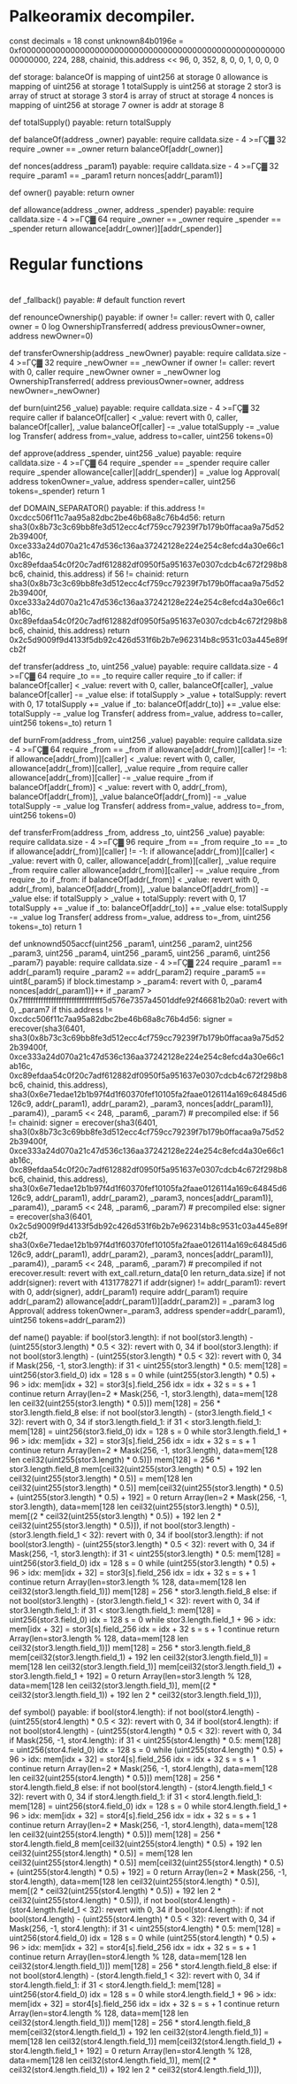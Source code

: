 # Palkeoramix decompiler. 

const decimals = 18
const unknown84b0196e = 0xf00000000000000000000000000000000000000000000000000000000000000, 224, 288, chainid, this.address << 96, 0, 352, 8, 0, 0, 1, 0, 0, 0

def storage:
  balanceOf is mapping of uint256 at storage 0
  allowance is mapping of uint256 at storage 1
  totalSupply is uint256 at storage 2
  stor3 is array of struct at storage 3
  stor4 is array of struct at storage 4
  nonces is mapping of uint256 at storage 7
  owner is addr at storage 8

def totalSupply() payable: 
  return totalSupply

def balanceOf(address _owner) payable: 
  require calldata.size - 4 >=ΓÇ▓ 32
  require _owner == _owner
  return balanceOf[addr(_owner)]

def nonces(address _param1) payable: 
  require calldata.size - 4 >=ΓÇ▓ 32
  require _param1 == _param1
  return nonces[addr(_param1)]

def owner() payable: 
  return owner

def allowance(address _owner, address _spender) payable: 
  require calldata.size - 4 >=ΓÇ▓ 64
  require _owner == _owner
  require _spender == _spender
  return allowance[addr(_owner)][addr(_spender)]

#
#  Regular functions
#

def _fallback() payable: # default function
  revert

def renounceOwnership() payable: 
  if owner != caller:
      revert with 0, caller
  owner = 0
  log OwnershipTransferred(
        address previousOwner=owner,
        address newOwner=0)

def transferOwnership(address _newOwner) payable: 
  require calldata.size - 4 >=ΓÇ▓ 32
  require _newOwner == _newOwner
  if owner != caller:
      revert with 0, caller
  require _newOwner
  owner = _newOwner
  log OwnershipTransferred(
        address previousOwner=owner,
        address newOwner=_newOwner)

def burn(uint256 _value) payable: 
  require calldata.size - 4 >=ΓÇ▓ 32
  require caller
  if balanceOf[caller] < _value:
      revert with 0, caller, balanceOf[caller], _value
  balanceOf[caller] -= _value
  totalSupply -= _value
  log Transfer(
        address from=_value,
        address to=caller,
        uint256 tokens=0)

def approve(address _spender, uint256 _value) payable: 
  require calldata.size - 4 >=ΓÇ▓ 64
  require _spender == _spender
  require caller
  require _spender
  allowance[caller][addr(_spender)] = _value
  log Approval(
        address tokenOwner=_value,
        address spender=caller,
        uint256 tokens=_spender)
  return 1

def DOMAIN_SEPARATOR() payable: 
  if this.address != 0xcdcc506f11c7aa95a82dbc2be46b68a8c76b4d56:
      return sha3(0x8b73c3c69bb8fe3d512ecc4cf759cc79239f7b179b0ffacaa9a75d522b39400f, 0xce333a24d070a21c47d536c136aa37242128e224e254c8efcd4a30e66c1ab16c, 0xc89efdaa54c0f20c7adf612882df0950f5a951637e0307cdcb4c672f298b8bc6, chainid, this.address)
  if 56 != chainid:
      return sha3(0x8b73c3c69bb8fe3d512ecc4cf759cc79239f7b179b0ffacaa9a75d522b39400f, 0xce333a24d070a21c47d536c136aa37242128e224e254c8efcd4a30e66c1ab16c, 0xc89efdaa54c0f20c7adf612882df0950f5a951637e0307cdcb4c672f298b8bc6, chainid, this.address)
  return 0x2c5d9009f9d4133f5db92c426d531f6b2b7e962314b8c9531c03a445e89fcb2f

def transfer(address _to, uint256 _value) payable: 
  require calldata.size - 4 >=ΓÇ▓ 64
  require _to == _to
  require caller
  require _to
  if caller:
      if balanceOf[caller] < _value:
          revert with 0, caller, balanceOf[caller], _value
      balanceOf[caller] -= _value
  else:
      if totalSupply > _value + totalSupply:
          revert with 0, 17
      totalSupply += _value
  if _to:
      balanceOf[addr(_to)] += _value
  else:
      totalSupply -= _value
  log Transfer(
        address from=_value,
        address to=caller,
        uint256 tokens=_to)
  return 1

def burnFrom(address _from, uint256 _value) payable: 
  require calldata.size - 4 >=ΓÇ▓ 64
  require _from == _from
  if allowance[addr(_from)][caller] != -1:
      if allowance[addr(_from)][caller] < _value:
          revert with 0, caller, allowance[addr(_from)][caller], _value
      require _from
      require caller
      allowance[addr(_from)][caller] -= _value
  require _from
  if balanceOf[addr(_from)] < _value:
      revert with 0, addr(_from), balanceOf[addr(_from)], _value
  balanceOf[addr(_from)] -= _value
  totalSupply -= _value
  log Transfer(
        address from=_value,
        address to=_from,
        uint256 tokens=0)

def transferFrom(address _from, address _to, uint256 _value) payable: 
  require calldata.size - 4 >=ΓÇ▓ 96
  require _from == _from
  require _to == _to
  if allowance[addr(_from)][caller] != -1:
      if allowance[addr(_from)][caller] < _value:
          revert with 0, caller, allowance[addr(_from)][caller], _value
      require _from
      require caller
      allowance[addr(_from)][caller] -= _value
  require _from
  require _to
  if _from:
      if balanceOf[addr(_from)] < _value:
          revert with 0, addr(_from), balanceOf[addr(_from)], _value
      balanceOf[addr(_from)] -= _value
  else:
      if totalSupply > _value + totalSupply:
          revert with 0, 17
      totalSupply += _value
  if _to:
      balanceOf[addr(_to)] += _value
  else:
      totalSupply -= _value
  log Transfer(
        address from=_value,
        address to=_from,
        uint256 tokens=_to)
  return 1

def unknownd505accf(uint256 _param1, uint256 _param2, uint256 _param3, uint256 _param4, uint256 _param5, uint256 _param6, uint256 _param7) payable: 
  require calldata.size - 4 >=ΓÇ▓ 224
  require _param1 == addr(_param1)
  require _param2 == addr(_param2)
  require _param5 == uint8(_param5)
  if block.timestamp > _param4:
      revert with 0, _param4
  nonces[addr(_param1)]++
  if _param7 > 0x7fffffffffffffffffffffffffffffff5d576e7357a4501ddfe92f46681b20a0:
      revert with 0, _param7
  if this.address != 0xcdcc506f11c7aa95a82dbc2be46b68a8c76b4d56:
      signer = erecover(sha3(6401, sha3(0x8b73c3c69bb8fe3d512ecc4cf759cc79239f7b179b0ffacaa9a75d522b39400f, 0xce333a24d070a21c47d536c136aa37242128e224e254c8efcd4a30e66c1ab16c, 0xc89efdaa54c0f20c7adf612882df0950f5a951637e0307cdcb4c672f298b8bc6, chainid, this.address), sha3(0x6e71edae12b1b97f4d1f60370fef10105fa2faae0126114a169c64845d6126c9, addr(_param1), addr(_param2), _param3, nonces[addr(_param1)], _param4)), _param5 << 248, _param6, _param7) # precompiled
  else:
      if 56 != chainid:
          signer = erecover(sha3(6401, sha3(0x8b73c3c69bb8fe3d512ecc4cf759cc79239f7b179b0ffacaa9a75d522b39400f, 0xce333a24d070a21c47d536c136aa37242128e224e254c8efcd4a30e66c1ab16c, 0xc89efdaa54c0f20c7adf612882df0950f5a951637e0307cdcb4c672f298b8bc6, chainid, this.address), sha3(0x6e71edae12b1b97f4d1f60370fef10105fa2faae0126114a169c64845d6126c9, addr(_param1), addr(_param2), _param3, nonces[addr(_param1)], _param4)), _param5 << 248, _param6, _param7) # precompiled
      else:
          signer = erecover(sha3(6401, 0x2c5d9009f9d4133f5db92c426d531f6b2b7e962314b8c9531c03a445e89fcb2f, sha3(0x6e71edae12b1b97f4d1f60370fef10105fa2faae0126114a169c64845d6126c9, addr(_param1), addr(_param2), _param3, nonces[addr(_param1)], _param4)), _param5 << 248, _param6, _param7) # precompiled
  if not erecover.result:
      revert with ext_call.return_data[0 len return_data.size]
  if not addr(signer):
      revert with 4131778271
  if addr(signer) != addr(_param1):
      revert with 0, addr(signer), addr(_param1)
  require addr(_param1)
  require addr(_param2)
  allowance[addr(_param1)][addr(_param2)] = _param3
  log Approval(
        address tokenOwner=_param3,
        address spender=addr(_param1),
        uint256 tokens=addr(_param2))

def name() payable: 
  if bool(stor3.length):
      if not bool(stor3.length) - (uint255(stor3.length) * 0.5 < 32):
          revert with 0, 34
      if bool(stor3.length):
          if not bool(stor3.length) - (uint255(stor3.length) * 0.5 < 32):
              revert with 0, 34
          if Mask(256, -1, stor3.length):
              if 31 < uint255(stor3.length) * 0.5:
                  mem[128] = uint256(stor3.field_0)
                  idx = 128
                  s = 0
                  while (uint255(stor3.length) * 0.5) + 96 > idx:
                      mem[idx + 32] = stor3[s].field_256
                      idx = idx + 32
                      s = s + 1
                      continue 
                  return Array(len=2 * Mask(256, -1, stor3.length), data=mem[128 len ceil32(uint255(stor3.length) * 0.5)])
              mem[128] = 256 * stor3.length.field_8
      else:
          if not bool(stor3.length) - (stor3.length.field_1 < 32):
              revert with 0, 34
          if stor3.length.field_1:
              if 31 < stor3.length.field_1:
                  mem[128] = uint256(stor3.field_0)
                  idx = 128
                  s = 0
                  while stor3.length.field_1 + 96 > idx:
                      mem[idx + 32] = stor3[s].field_256
                      idx = idx + 32
                      s = s + 1
                      continue 
                  return Array(len=2 * Mask(256, -1, stor3.length), data=mem[128 len ceil32(uint255(stor3.length) * 0.5)])
              mem[128] = 256 * stor3.length.field_8
      mem[ceil32(uint255(stor3.length) * 0.5) + 192 len ceil32(uint255(stor3.length) * 0.5)] = mem[128 len ceil32(uint255(stor3.length) * 0.5)]
      mem[ceil32(uint255(stor3.length) * 0.5) + (uint255(stor3.length) * 0.5) + 192] = 0
      return Array(len=2 * Mask(256, -1, stor3.length), data=mem[128 len ceil32(uint255(stor3.length) * 0.5)], mem[(2 * ceil32(uint255(stor3.length) * 0.5)) + 192 len 2 * ceil32(uint255(stor3.length) * 0.5)]), 
  if not bool(stor3.length) - (stor3.length.field_1 < 32):
      revert with 0, 34
  if bool(stor3.length):
      if not bool(stor3.length) - (uint255(stor3.length) * 0.5 < 32):
          revert with 0, 34
      if Mask(256, -1, stor3.length):
          if 31 < uint255(stor3.length) * 0.5:
              mem[128] = uint256(stor3.field_0)
              idx = 128
              s = 0
              while (uint255(stor3.length) * 0.5) + 96 > idx:
                  mem[idx + 32] = stor3[s].field_256
                  idx = idx + 32
                  s = s + 1
                  continue 
              return Array(len=stor3.length % 128, data=mem[128 len ceil32(stor3.length.field_1)])
          mem[128] = 256 * stor3.length.field_8
  else:
      if not bool(stor3.length) - (stor3.length.field_1 < 32):
          revert with 0, 34
      if stor3.length.field_1:
          if 31 < stor3.length.field_1:
              mem[128] = uint256(stor3.field_0)
              idx = 128
              s = 0
              while stor3.length.field_1 + 96 > idx:
                  mem[idx + 32] = stor3[s].field_256
                  idx = idx + 32
                  s = s + 1
                  continue 
              return Array(len=stor3.length % 128, data=mem[128 len ceil32(stor3.length.field_1)])
          mem[128] = 256 * stor3.length.field_8
  mem[ceil32(stor3.length.field_1) + 192 len ceil32(stor3.length.field_1)] = mem[128 len ceil32(stor3.length.field_1)]
  mem[ceil32(stor3.length.field_1) + stor3.length.field_1 + 192] = 0
  return Array(len=stor3.length % 128, data=mem[128 len ceil32(stor3.length.field_1)], mem[(2 * ceil32(stor3.length.field_1)) + 192 len 2 * ceil32(stor3.length.field_1)]), 

def symbol() payable: 
  if bool(stor4.length):
      if not bool(stor4.length) - (uint255(stor4.length) * 0.5 < 32):
          revert with 0, 34
      if bool(stor4.length):
          if not bool(stor4.length) - (uint255(stor4.length) * 0.5 < 32):
              revert with 0, 34
          if Mask(256, -1, stor4.length):
              if 31 < uint255(stor4.length) * 0.5:
                  mem[128] = uint256(stor4.field_0)
                  idx = 128
                  s = 0
                  while (uint255(stor4.length) * 0.5) + 96 > idx:
                      mem[idx + 32] = stor4[s].field_256
                      idx = idx + 32
                      s = s + 1
                      continue 
                  return Array(len=2 * Mask(256, -1, stor4.length), data=mem[128 len ceil32(uint255(stor4.length) * 0.5)])
              mem[128] = 256 * stor4.length.field_8
      else:
          if not bool(stor4.length) - (stor4.length.field_1 < 32):
              revert with 0, 34
          if stor4.length.field_1:
              if 31 < stor4.length.field_1:
                  mem[128] = uint256(stor4.field_0)
                  idx = 128
                  s = 0
                  while stor4.length.field_1 + 96 > idx:
                      mem[idx + 32] = stor4[s].field_256
                      idx = idx + 32
                      s = s + 1
                      continue 
                  return Array(len=2 * Mask(256, -1, stor4.length), data=mem[128 len ceil32(uint255(stor4.length) * 0.5)])
              mem[128] = 256 * stor4.length.field_8
      mem[ceil32(uint255(stor4.length) * 0.5) + 192 len ceil32(uint255(stor4.length) * 0.5)] = mem[128 len ceil32(uint255(stor4.length) * 0.5)]
      mem[ceil32(uint255(stor4.length) * 0.5) + (uint255(stor4.length) * 0.5) + 192] = 0
      return Array(len=2 * Mask(256, -1, stor4.length), data=mem[128 len ceil32(uint255(stor4.length) * 0.5)], mem[(2 * ceil32(uint255(stor4.length) * 0.5)) + 192 len 2 * ceil32(uint255(stor4.length) * 0.5)]), 
  if not bool(stor4.length) - (stor4.length.field_1 < 32):
      revert with 0, 34
  if bool(stor4.length):
      if not bool(stor4.length) - (uint255(stor4.length) * 0.5 < 32):
          revert with 0, 34
      if Mask(256, -1, stor4.length):
          if 31 < uint255(stor4.length) * 0.5:
              mem[128] = uint256(stor4.field_0)
              idx = 128
              s = 0
              while (uint255(stor4.length) * 0.5) + 96 > idx:
                  mem[idx + 32] = stor4[s].field_256
                  idx = idx + 32
                  s = s + 1
                  continue 
              return Array(len=stor4.length % 128, data=mem[128 len ceil32(stor4.length.field_1)])
          mem[128] = 256 * stor4.length.field_8
  else:
      if not bool(stor4.length) - (stor4.length.field_1 < 32):
          revert with 0, 34
      if stor4.length.field_1:
          if 31 < stor4.length.field_1:
              mem[128] = uint256(stor4.field_0)
              idx = 128
              s = 0
              while stor4.length.field_1 + 96 > idx:
                  mem[idx + 32] = stor4[s].field_256
                  idx = idx + 32
                  s = s + 1
                  continue 
              return Array(len=stor4.length % 128, data=mem[128 len ceil32(stor4.length.field_1)])
          mem[128] = 256 * stor4.length.field_8
  mem[ceil32(stor4.length.field_1) + 192 len ceil32(stor4.length.field_1)] = mem[128 len ceil32(stor4.length.field_1)]
  mem[ceil32(stor4.length.field_1) + stor4.length.field_1 + 192] = 0
  return Array(len=stor4.length % 128, data=mem[128 len ceil32(stor4.length.field_1)], mem[(2 * ceil32(stor4.length.field_1)) + 192 len 2 * ceil32(stor4.length.field_1)]), 



